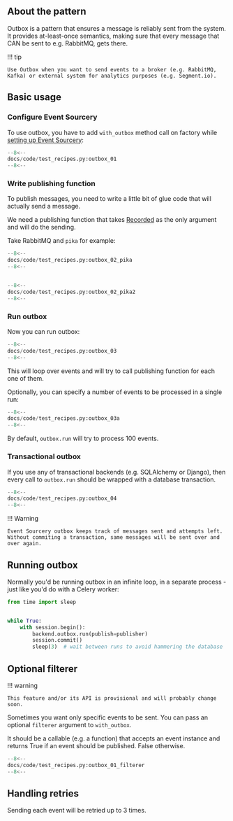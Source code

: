 
## About the pattern

Outbox is a pattern that ensures a message is reliably sent from the system. It provides at-least-once semantics, making sure that every message that CAN be sent to e.g. RabbitMQ, gets there.

!!! tip
    
    Use Outbox when you want to send events to a broker (e.g. RabbitMQ, Kafka) or external system for analytics purposes (e.g. Segment.io).  

## Basic usage

### Configure Event Sourcery

To use outbox, you have to add `with_outbox` method call on factory while [setting up Event Sourcery](integrate.md):

```python
--8<--
docs/code/test_recipes.py:outbox_01
--8<--
```

### Write publishing function

To publish messages, you need to write a little bit of glue code that will actually send a message.

We need a publishing function that takes [Recorded] as the only argument and will do the sending.

Take RabbitMQ and `pika` for example:

```python
--8<--
docs/code/test_recipes.py:outbox_02_pika
--8<--


--8<--
docs/code/test_recipes.py:outbox_02_pika2
--8<--
```

### Run outbox

Now you can run outbox: 

```python
--8<--
docs/code/test_recipes.py:outbox_03
--8<--
```

This will loop over events and will try to call publishing function for each one of them.

Optionally, you can specify a number of events to be processed in a single run:

```python
--8<--
docs/code/test_recipes.py:outbox_03a
--8<--
```

By default, `outbox.run` will try to process 100 events.

### Transactional outbox

If you use any of transactional backends (e.g. SQLAlchemy or Django), then every call to `outbox.run` should be wrapped with a database transaction.

```python
--8<--
docs/code/test_recipes.py:outbox_04
--8<--
```

!!! Warning
    
    Event Sourcery outbox keeps track of messages sent and attempts left. Without commiting a transaction, same messages will be sent over and over again.

## Running outbox

Normally you'd be running outbox in an infinite loop, in a separate process - just like you'd do with a Celery worker:

```python
from time import sleep


while True:
    with session.begin():
        backend.outbox.run(publish=publisher)
        session.commit()
        sleep(3)  # wait between runs to avoid hammering the database
```

## Optional filterer

!!! warning

    This feature and/or its API is provisional and will probably change soon.

Sometimes you want only specific events to be sent. You can pass an optional `filterer` argument to `with_outbox`.

It should be a callable (e.g. a function) that accepts an event instance and returns True if an event should be published. False otherwise.

```python
--8<--
docs/code/test_recipes.py:outbox_01_filterer
--8<--
```

## Handling retries

Sending each event will be retried up to 3 times.

[Recorded]: ../reference/event_store/event.md#event_sourceryevent_storeeventrecorded
